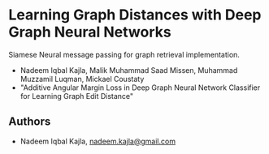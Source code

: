 # Learning Graph Distances with Deep Graph Neural Networks

Siamese Neural message passing for graph retrieval implementation.

* Nadeem Iqbal Kajla, Malik Muhammad Saad Missen, Muhammad Muzzamil Luqman, Mickael Coustaty 
* "Additive Angular Margin Loss in Deep Graph Neural Network Classifier for Learning Graph Edit Distance"

## Authors

* Nadeem Iqbal Kajla, nadeem.kajla@gmail.com
